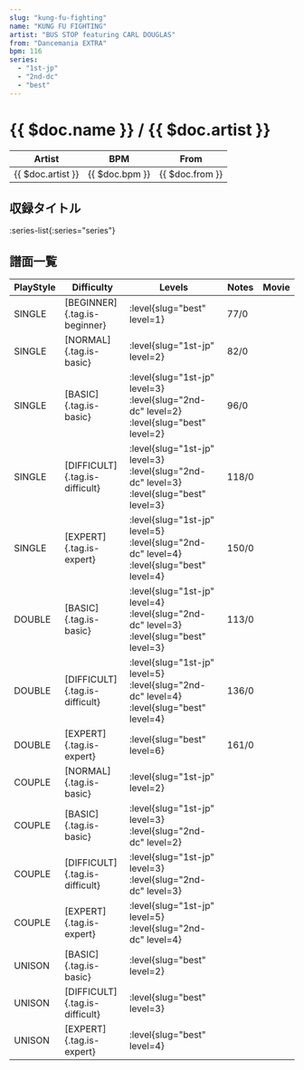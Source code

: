 ```yaml
---
slug: "kung-fu-fighting"
name: "KUNG FU FIGHTING"
artist: "BUS STOP featuring CARL DOUGLAS"
from: "Dancemania EXTRA"
bpm: 116
series:
  - "1st-jp"
  - "2nd-dc"
  - "best"
---
```


# {{ $doc.name }} / {{ $doc.artist }}

|Artist|BPM|From|
|------|---|----|
|{{ $doc.artist }}|{{ $doc.bpm }}|{{ $doc.from }}|

## 収録タイトル

:series-list{:series="series"}

## 譜面一覧

|PlayStyle|Difficulty|Levels|Notes|Movie|
|---------|----------|------|-----|-----|
|SINGLE|[BEGINNER]{.tag.is-beginner}|:level{slug="best" level=1}|77/0||
|SINGLE|[NORMAL]{.tag.is-basic}|:level{slug="1st-jp" level=2}|82/0||
|SINGLE|[BASIC]{.tag.is-basic}|:level{slug="1st-jp" level=3} :level{slug="2nd-dc" level=2} :level{slug="best" level=2}|96/0||
|SINGLE|[DIFFICULT]{.tag.is-difficult}|:level{slug="1st-jp" level=3} :level{slug="2nd-dc" level=3} :level{slug="best" level=3}|118/0||
|SINGLE|[EXPERT]{.tag.is-expert}|:level{slug="1st-jp" level=5} :level{slug="2nd-dc" level=4} :level{slug="best" level=4}|150/0||
|DOUBLE|[BASIC]{.tag.is-basic}|:level{slug="1st-jp" level=4} :level{slug="2nd-dc" level=3} :level{slug="best" level=3}|113/0||
|DOUBLE|[DIFFICULT]{.tag.is-difficult}|:level{slug="1st-jp" level=5} :level{slug="2nd-dc" level=4} :level{slug="best" level=4}|136/0||
|DOUBLE|[EXPERT]{.tag.is-expert}|:level{slug="best" level=6}|161/0||
|COUPLE|[NORMAL]{.tag.is-basic}|:level{slug="1st-jp" level=2}|||
|COUPLE|[BASIC]{.tag.is-basic}|:level{slug="1st-jp" level=3} :level{slug="2nd-dc" level=2}|||
|COUPLE|[DIFFICULT]{.tag.is-difficult}|:level{slug="1st-jp" level=3} :level{slug="2nd-dc" level=3}|||
|COUPLE|[EXPERT]{.tag.is-expert}|:level{slug="1st-jp" level=5} :level{slug="2nd-dc" level=4}|||
|UNISON|[BASIC]{.tag.is-basic}|:level{slug="best" level=2}|||
|UNISON|[DIFFICULT]{.tag.is-difficult}|:level{slug="best" level=3}|||
|UNISON|[EXPERT]{.tag.is-expert}|:level{slug="best" level=4}|||
